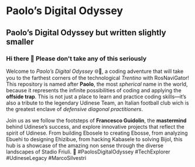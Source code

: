 # Paolo’s Digital Odyssey
## Paolo’s Digital Odyssey but written slightly smaller
### Hi there 👋 Please don't take any of this seriously

Welcome to *Paolo’s Digital Odyssey* 🌐🧭, a coding adventure that will take you to the farthest corners of the technological _Trentino_ with RosNaviGator! This repository is named after **Paolo**, the most _spherical_ name in the world, because it represents the infinite possibilities of coding and applying the **offside trap**. This is not just a place to learn and practice coding skills—it’s also a tribute to the legendary Udinese Team, an Italian football club wich is the greatest enclave of _defensive diagonal practitioners_.

Join us as we follow the footsteps of **Francesco Guidolin**, the **mastermind** behind Udinese’s success, and explore innovative projects that reflect the spirit of Udinese. From building Ebosele to creating Ebosse, from analyzing Ebuehi to designing Ehizibue, from hacking Kabasele to solving Bijol, this hub is a showcase of the amazing non sense through the diverse landscapes of Stadio Friuli. 🚀 #PaolosDigitalOdyssey #TechExplorer #UdineseLegacy #MarcoSilvestri

